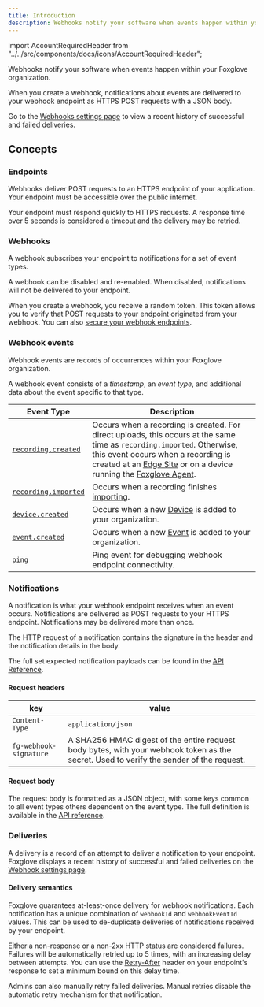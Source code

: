 ```yaml
---
title: Introduction
description: Webhooks notify your software when events happen within your Foxglove organization.
---
```


import AccountRequiredHeader from "../../src/components/docs/icons/AccountRequiredHeader";

<AccountRequiredHeader badgeText="Requires Team or Enterprise plan" />

Webhooks notify your software when events happen within your Foxglove organization.

When you create a webhook, notifications about events are delivered to your webhook endpoint as HTTPS POST requests with a JSON body.

Go to the [Webhooks settings page](https://console.foxglove.dev/settings/webhooks/) to view a recent history of successful and failed deliveries.

## Concepts

### Endpoints

Webhooks deliver POST requests to an HTTPS endpoint of your application. Your endpoint must be accessible over the public internet.

Your endpoint must respond quickly to HTTPS requests. A response time over 5 seconds is considered a timeout and the delivery may be retried.

### Webhooks

A webhook subscribes your endpoint to notifications for a set of event types.

A webhook can be disabled and re-enabled. When disabled, notifications will not be delivered to your endpoint.

When you create a webhook, you receive a random token. This token allows you to verify that POST requests to your endpoint originated from your webhook. You can also [secure your webhook endpoints](2-security.md).

### Webhook events

Webhook events are records of occurrences within your Foxglove organization.

A webhook event consists of a _timestamp_, an _event type_, and additional data about the event specific to that type.

| Event Type                                                           | Description                                                                                                                                                                                                                                                                                             |
| -------------------------------------------------------------------- | ------------------------------------------------------------------------------------------------------------------------------------------------------------------------------------------------------------------------------------------------------------------------------------------------------- |
| [`recording.created`](/api#tag/Webhook-Payloads/recording.created)   | Occurs when a recording is created. For direct uploads, this occurs at the same time as `recording.imported`. Otherwise, this event occurs when a recording is created at an [Edge Site](/docs/edge-sites/introduction) or on a device running the [Foxglove Agent](/docs/foxglove-agent/introduction). |
| [`recording.imported`](/api#tag/Webhook-Payloads/recording.imported) | Occurs when a recording finishes [importing](/docs/importing-data).                                                                                                                                                                                                                                     |
| [`device.created`](/api#tag/Webhook-Payloads/device.created)         | Occurs when a new [Device](/docs/importing-data#add-a-device) is added to your organization.                                                                                                                                                                                                            |
| [`event.created`](/api#tag/Webhook-Payloads/event.created)           | Occurs when a new [Event](/docs/events) is added to your organization.                                                                                                                                                                                                                                  |
| [`ping`](/api#tag/Webhook-Payloads/ping)                             | Ping event for debugging webhook endpoint connectivity.                                                                                                                                                                                                                                                 |

### Notifications

A notification is what your webhook endpoint receives when an event occurs. Notifications are delivered as POST requests to your HTTPS endpoint. Notifications may be delivered more than once.

The HTTP request of a notification contains the signature in the header and the notification details in the body.

The full set expected notification payloads can be found in the [API Reference](/api#tag/Webhook-Payloads).

#### Request headers

| key                    | value                                                                                                                                   |
| ---------------------- | --------------------------------------------------------------------------------------------------------------------------------------- |
| `Content-Type`         | `application/json`                                                                                                                      |
| `fg-webhook-signature` | A SHA256 HMAC digest of the entire request body bytes, with your webhook token as the secret. Used to verify the sender of the request. |

#### Request body

The request body is formatted as a JSON object, with some keys common to all event types
others dependent on the event type. The full definition is available in the [API reference](/api#tag/Webhook-Payloads).

### Deliveries

A delivery is a record of an attempt to deliver a notification to your endpoint. Foxglove displays a recent history of successful and failed deliveries on the [Webhook settings page](https://console.foxglove.dev/settings/webhooks/).

#### Delivery semantics

Foxglove guarantees at-least-once delivery for webhook notifications. Each notification has a unique combination of `webhookId` and `webhookEventId` values. This can be used to de-duplicate deliveries of notifications received by your endpoint.

Either a non-response or a non-2xx HTTP status are considered failures. Failures will be automatically retried up to 5 times, with an increasing delay between attempts. You can use the [Retry-After](https://developer.mozilla.org/en-US/docs/Web/HTTP/Headers/Retry-After) header on your endpoint's response to set a minimum bound on this delay time.

Admins can also manually retry failed deliveries. Manual retries disable the automatic retry mechanism for that notification.
